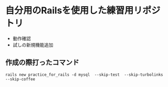 # 自分用のRailsを使用した練習用リポジトリ
 - 動作確認
 - 試しの新規機能追加

## 作成の際打ったコマンド
```
rails new practice_for_rails -d mysql  --skip-test  --skip-turbolinks --skip-coffee
```
